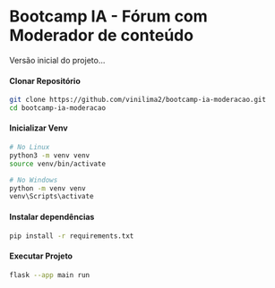 # Bootcamp IA - Fórum com Moderador de conteúdo
Versão inicial do projeto...

#### Clonar Repositório
```bash
git clone https://github.com/vinilima2/bootcamp-ia-moderacao.git
cd bootcamp-ia-moderacao
```

#### Inicializar Venv
```bash
# No Linux
python3 -m venv venv
source venv/bin/activate
```

```bash
# No Windows
python -m venv venv
venv\Scripts\activate
```

#### Instalar dependências
```bash
pip install -r requirements.txt
```

#### Executar Projeto
```bash
flask --app main run
```